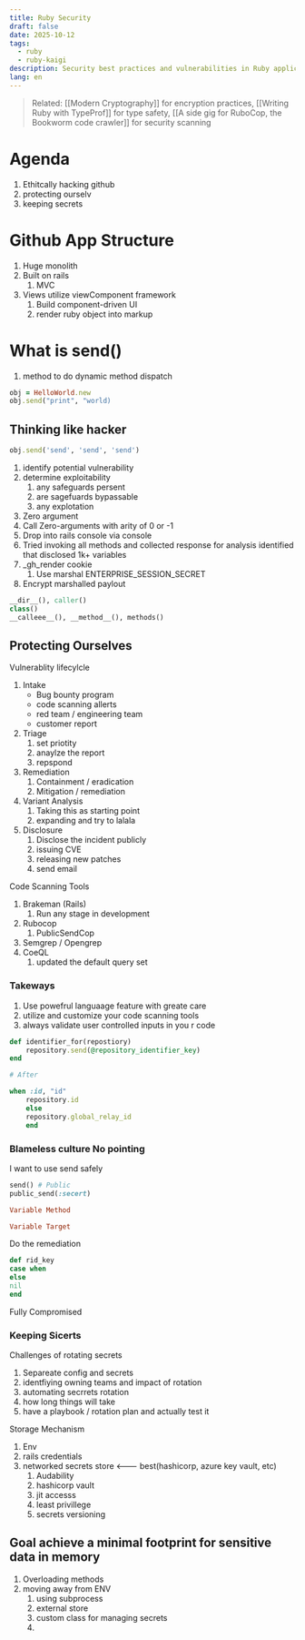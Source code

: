 ```yaml
---
title: Ruby Security
draft: false
date: 2025-10-12
tags:
  - ruby
  - ruby-kaigi
description: Security best practices and vulnerabilities in Ruby applications
lang: en
---
```


> Related: [[Modern Cryptography]] for encryption practices, [[Writing Ruby with TypeProf]] for type safety, [[A side gig for RuboCop, the Bookworm code crawler]] for security scanning

# Agenda
1. Ethitcally hacking github
2. protecting ourselv
3. keeping secrets

# Github App Structure
1. Huge monolith
2. Built on rails
	1. MVC
3. Views utilize viewComponent framework
	1. Build component-driven UI
	2. render ruby object into markup

# What is send()
1. method to do dynamic method dispatch

```ruby
obj = HelloWorld.new
obj.send("print", "world)
```

## Thinking like hacker
```ruby
obj.send('send', 'send', 'send')
```
1. identify potential vulnerability
2. determine exploitability
	1. any safeguards persent
	2. are sagefuards bypassable
	3. any explotation 
3. Zero argument
4. Call Zero-arguments with arity of 0 or -1
5. Drop into rails console via console
6. Tried invoking all methods and collected response for analysis
identified that disclosed 1k+ variables
7. _gh_render cookie
	1. Use marshal ENTERPRISE_SESSION_SECRET
8. Encrypt marshalled paylout


```ruby
__dir__(), caller()
class()
__calleee__(), __method__(), methods()
```

## Protecting Ourselves

Vulnerablity lifecylcle
1. Intake
	* Bug bounty program
	* code scanning allerts
	* red team / engineering team
	* customer report
2. Triage
	1. set priotity
	2. anaylze the report
	3. repspond
3. Remediation
	1. Containment / eradication
	2. Mitigation / remediation
4. Variant Analysis
	1. Taking this as starting point
	2. expanding and try to lalala
5. Disclosure
	1. Disclose the incident publicly
	2. issuing CVE
	3. releasing new patches
	4. send email

Code Scanning Tools
1. Brakeman (Rails)
	1. Run any stage in development
2. Rubocop
	1. PublicSendCop
3. Semgrep / Opengrep
4. CoeQL
	1. updated the default query set

### Takeways
1. Use powefrul languaage feature with greate care
2. utilize and customize your code scanning tools
3. always validate user controlled inputs in you r code



```ruby
def identifier_for(repostiory)
	repository.send(@repository_identifier_key)
end

# After

when :id, "id"
	repository.id
	else
	repository.global_relay_id
	end
```

### Blameless culture No pointing

I want to use send safely
```ruby
send() # Public
public_send(:secert)
```

```ruby
Variable Method

Variable Target
```

Do the remediation

```ruby
def rid_key
case when
else
nil
end
```

Fully Compromised

### Keeping Sicerts
Challenges of rotating secrets
1. Separeate config and secrets
2. identfiying owning teams and impact of rotation
3. automating secrrets rotation
4. how long things will take
5. have a playbook / rotation plan and actually test it

Storage Mechanism
1. Env
2. rails credentials
3. networked secrets store <--- best(hashicorp, azure key vault, etc)
	1. Audability
	2. hashicorp vault
	3. jit accesss
	4. least privillege
	5. secrets versioning


## Goal achieve a minimal footprint for sensitive data in memory
1. Overloading methods
2. moving away from ENV
	1. using subprocess
	2. external store
	3. custom class for managing secrets
	4. 
